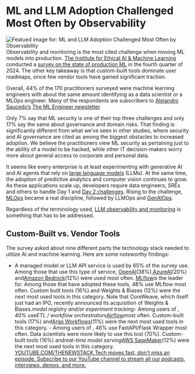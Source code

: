# ML and LLM Adoption Challenged Most Often by Observability
![Featued image for: ML and LLM Adoption Challenged Most Often by Observability](https://cdn.thenewstack.io/media/2025/03/5fad52d3-olivie-strauss-xuuuktvxv7a-unsplashb-1024x576.jpg)
Observability and monitoring is the most cited challenge when moving ML models into production. [The Institute for Ethical AI & Machine Learning](https://ethical.institute/index.html) conducted a [survey on the state of production ML](https://docs.google.com/forms/u/2/d/e/1FAIpQLSfY7kqfD1YJOW1KwsYr1VYzjn_ONdUVQ71xkgsz2rsulHrJ6Q/viewanalytics) in the fourth quarter of 2024. The other key takeaway is that custom-built tools dominate user roadmaps, since few vendor tools have gained significant traction.

Overall, 44% of the 170 practitioners surveyed were machine learning engineers with about the same amount identifying as a data scientist or a MLOps engineer. Many of the respondents are subscribers to [Alejandro Saucedo’s](https://www.linkedin.com/in/axsaucedo/overlay/about-this-profile/) [The ML Engineer newsletter](https://www.linkedin.com/newsletters/6882216044568571904/).

Only 7% say that ML security is one of their top three challenges and only 17% say the same about governance and domain risks. That finding is significantly different from what we’ve seen in other studies, where security and AI governance are cited as among the biggest obstacles to increased adoption. We believe the practitioners view ML security as pertaining just to the ability of a model to be hacked, while other IT decision-makers worry more about general access to corporate and personal data.

It seems like every enterprise is at least experimenting with generative AI and AI agents that rely on [large language models](https://thenewstack.io/llm/) (LLMs). At the same time, the adoption of predictive analytics and computer vision continues to grow. As these applications scale up, developers require data engineers, SREs and others to handle Day 1 and [Day 2 challenges](https://thenewstack.io/cloud-native-day-2-operations-why-this-begins-on-day-0/). Rising to the challenge, [MLOps](https://thenewstack.io/what-is-mlops/) became a real discipline, followed by LLMOps and [GenAIOps](https://thenewstack.io/microsoft-sees-devs-embracing-a-paradigm-shift-to-genaiops/).

Regardless of the terminology used, [LLM observability and monitoring](https://thenewstack.io/what-is-llm-observability-and-monitoring/) is something that has to be addressed.

## Custom-Built vs. Vendor Tools
The survey asked about nine different parts the technology stack needed to utilize AI and machine learning. Here are some noteworthy findings:

- A managed model or LLM API service is used by 65% of the survey use. Among those that use this type of service,
[OpenAI](https://thenewstack.io/openais-realtime-api-takes-a-bow/)(38%),[AzureAI](https://azure.microsoft.com/en-us/solutions/ai/)(20%) and[Amazon Bedrock](https://thenewstack.io/amazons-bedrock-can-now-check-ai-for-hallucinations/)(12%) were used most often. [MLflow](https://mlflow.org/)is the leader for. Among those that have adopted these tools, 48% use MLflow most often. Custom built tools (16%) and Weights & Biases (12%) were the next most used tools in this category. Note that CoreWeave, which itself just had an IPO, recently announced its acquisition of Weights & Biases.*model registry and/or experiment tracking*- Among users of
, 40% use*ETL / workflow orchestrators*[Airflow](https://thenewstack.io/how-apache-airflow-better-manages-machine-learning-pipelines/)most often. Custom-built tools (17%) and[Argo Workflows](https://argoproj.github.io/workflows/)(11%) were the next most used tools in this category. - Among users of
, 46% use FastAPI/Flask Wrapper most often. Data scientists were more likely to use this tool (70%). Custom-built tools (16%) and*real-time model serving*[AWS SageMaker](https://thenewstack.io/address-common-machine-learning-challenges-with-managed-mlflow/)(12%) were the next most used tools in this category.
[
YOUTUBE.COM/THENEWSTACK
Tech moves fast, don't miss an episode. Subscribe to our YouTube
channel to stream all our podcasts, interviews, demos, and more.
](https://youtube.com/thenewstack?sub_confirmation=1)